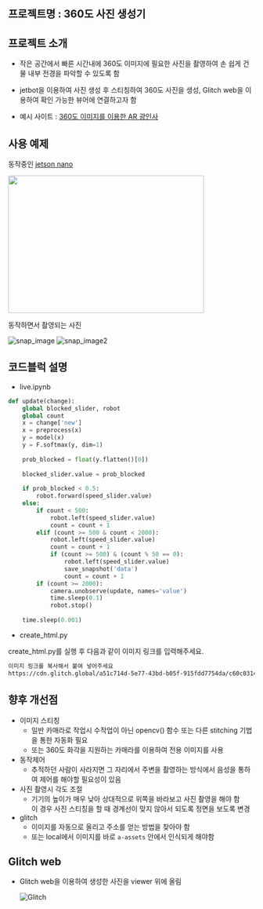 ## 프로젝트명 : 360도 사진 생성기

## 프로젝트 소개
* 작은 공간에서 빠른 시간내에 360도 이미지에 필요한 사진을 촬영하여 손 쉽게 건물 내부 전경을 파악할 수 있도록 함
* jetbot을 이용하여 사진 생성 후 스티칭하여 360도 사진을 생성,  Glitch web을 이용하여 확인 가능한 뷰어에 연결하고자 함

* 예시 사이트 : [360도 이미지를 이용한 AR 광인사][AR]

## 사용 예제

동작중인 [jetson nano][jetson_nano]</p>
<img src="https://github.com/ruripian/jetbot/blob/main/jets.gif?raw=true" width="400" height="280"/>

동작하면서 촬영되는 사진</p>
    ![snap_image](https://user-images.githubusercontent.com/35488852/206225482-e06394f1-d27b-4965-9391-45a4715a6836.jpg)
    ![snap_image2](https://user-images.githubusercontent.com/35488852/206225506-fe3edea8-be46-4d7e-bb3d-1e5542b324cc.jpg)

## 코드블럭 설명

- live.ipynb
```py
def update(change):
    global blocked_slider, robot
    global count
    x = change['new'] 
    x = preprocess(x)
    y = model(x)
    y = F.softmax(y, dim=1)
    
    prob_blocked = float(y.flatten()[0])
    
    blocked_slider.value = prob_blocked
    
    if prob_blocked < 0.5:
        robot.forward(speed_slider.value)
    else:
        if count < 500:
            robot.left(speed_slider.value)
            count = count + 1
        elif (count >= 500 & count < 2000):
            robot.left(speed_slider.value)
            count = count + 1
            if (count >= 500) & (count % 50 == 0):
                robot.left(speed_slider.value)
                save_snapshot('data')
                count = count + 1
        if (count >= 2000):
            camera.unobserve(update, names='value')
            time.sleep(0.1)  
            robot.stop()
    
    time.sleep(0.001)
```
- create_html.py 

create_html.py를 실행 후 다음과 같이 이미지 링크를 입력해주세요.
```cmd
이미지 링크를 복사해서 붙여 넣어주세요
https://cdn.glitch.global/a51c714d-5e77-43bd-b05f-915fdd7754da/c60c0314-7610-11ed-b6d2-8c554abccd48.jpg?v=1670422146218
```

## 향후 개선점

* 이미지 스티칭
    * 일반 카매라로 작업시 수작업이 아닌 opencv() 함수 또는 다른 stitching 기법을 통한 자동화 필요
    * 또는 360도 화각을 지원하는 카매라를 이용하여 전용 이미지를 사용
* 동작제어
    * 추적하던 사람이 사라지면 그 자리에서 주변을 촬영하는 방식에서
    음성을 통하여 제어를 해야할 필요성이 있음
* 사진 촬영시 각도 조절
    * 기기의 높이가 매우 낮아 상대적으로 위쪽을 바라보고 사진 촬영을 해야 함
<br>  이 경우 사진 스티칭을 할 때 경계선이 맞지 않아서 되도록 정면을 보도록 변경 
* glitch
    * 이미지를 자동으로 올리고 주소를 얻는 방법을 찾아야 함
    * 또는 local에서 이미지를 바로 `a-assets` 안에서 인식되게 해야함


## Glitch web

* Glitch web을 이용하여 생성한 사진을 viewer 위에 올림</p>
![Glitch](https://user-images.githubusercontent.com/35488852/206226549-6b11a386-9a4b-4dd4-8258-f6785931f79e.jpg)


<!-- Markdown link & img dfn's -->
[npm-image]: https://img.shields.io/npm/v/datadog-metrics.svg?style=flat-square
[jetson_nano]: https://www.youtube.com/watch?v=mithR32HSnI&feature=youtu.be
[npm-url]: https://npmjs.org/package/datadog-metrics
[npm-downloads]: https://img.shields.io/npm/dm/datadog-metrics.svg?style=flat-square
[travis-image]: https://img.shields.io/travis/dbader/node-datadog-metrics/master.svg?style=flat-square
[travis-url]: https://travis-ci.org/dbader/node-datadog-metrics
[wiki]: https://github.com/yourname/yourproject/wiki
[AR]: https://incredible-relic-laugh.glitch.me/index2.html